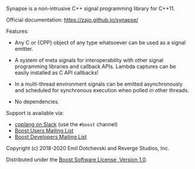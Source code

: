 Synapse is a non-intrusive C++ signal programming library for C++11.

Official documentation: https://zajo.github.io/synapse/

Features:

* Any C or {CPP} object of any type whatsoever can be used as a signal emitter.

* A system of meta signals for interoperability with other signal programming libraries and callback APIs. Lambda captures can be easily installed as C API callbacks!

* In a multi-thread environment signals can be emitted asynchronously and scheduled for synchronous execution when polled in other threads.

* No dependencies.

Support is available via:

* [cpplang on Slack](https://Cpplang.slack.com) (use the `#boost` channel)
* [Boost Users Mailing List](https://lists.boost.org/mailman/listinfo.cgi/boost-users)
* [Boost Developers Mailing List](https://lists.boost.org/mailman/listinfo.cgi/boost)

Copyright (c) 2018-2020 Emil Dotchevski and Reverge Studios, Inc.

Distributed under the [Boost Software License, Version 1.0](http://www.boost.org/LICENSE_1_0.txt).
